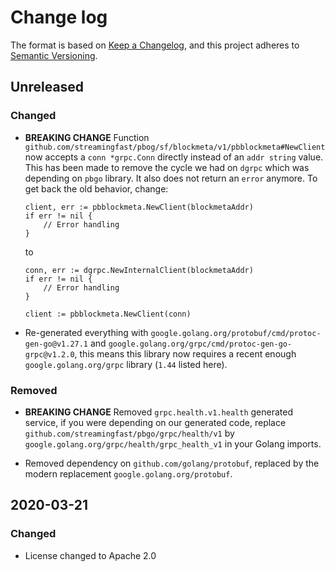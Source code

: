 # Change log

The format is based on [Keep a Changelog](https://keepachangelog.com/en/1.0.0/),
and this project adheres to [Semantic Versioning](https://semver.org/spec/v2.0.0.html).

## Unreleased

### Changed

- **BREAKING CHANGE** Function `github.com/streamingfast/pbog/sf/blockmeta/v1/pbblockmeta#NewClient` now accepts a `conn *grpc.Conn` directly instead of an `addr string` value. This has been made to remove the cycle we had on `dgrpc` which was depending on `pbgo` library. It also does not return an `error` anymore. To get back the old behavior, change:

  ```golang
  client, err := pbblockmeta.NewClient(blockmetaAddr)
  if err != nil {
      // Error handling
  }
  ```

  to

  ```golang
  conn, err := dgrpc.NewInternalClient(blockmetaAddr)
  if err != nil {
      // Error handling
  }

  client := pbblockmeta.NewClient(conn)
  ```

- Re-generated everything with `google.golang.org/protobuf/cmd/protoc-gen-go@v1.27.1` and `google.golang.org/grpc/cmd/protoc-gen-go-grpc@v1.2.0`, this means this library now requires a recent enough `google.golang.org/grpc` library (`1.44` listed here).

### Removed

- **BREAKING CHANGE** Removed `grpc.health.v1.health` generated service, if you were depending on our generated code, replace `github.com/streamingfast/pbgo/grpc/health/v1` by `google.golang.org/grpc/health/grpc_health_v1` in your Golang imports.

- Removed dependency on `github.com/golang/protobuf`, replaced by the modern replacement `google.golang.org/protobuf`.

## 2020-03-21

### Changed

* License changed to Apache 2.0